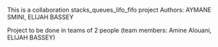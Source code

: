 This is a collaboration stacks_queues_lifo_fifo project Authors: AYMANE SMINI, ELIJAH BASSEY

Project to be done in teams of 2 people (team members: Amine Alouani, ELIJAH BASSEY)
